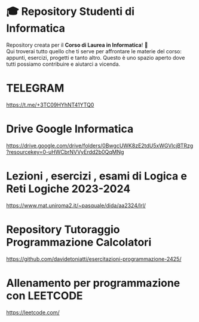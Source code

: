 # 🎓 Repository Studenti di Informatica

Repository  creata per il **Corso di Laurea in Informatica**! 🚀  
Qui troverai tutto quello che ti serve per affrontare le materie del corso: appunti, esercizi, progetti e tanto altro. 
Questo è uno spazio aperto dove tutti possiamo contribuire e aiutarci a vicenda.

# TELEGRAM
https://t.me/+3TC09HYhNT41YTQ0

# Drive Google Informatica 
https://drive.google.com/drive/folders/0BwgcUWK8zE2tdU5xWGVlcjBTRzg?resourcekey=0-uHWCbrNVVyErdd2b0QqMNg

# Lezioni , esercizi , esami di Logica e Reti Logiche 2023-2024
https://www.mat.uniroma2.it/~pasquale/dida/aa2324/lrl/

# Repository Tutoraggio Programmazione Calcolatori
https://github.com/davidetoniatti/esercitazioni-programmazione-2425/

# Allenamento per programmazione con LEETCODE
https://leetcode.com/


